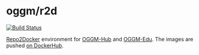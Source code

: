 # oggm/r2d

[![Build Status](https://travis-ci.com/OGGM/r2d.svg?branch=master)](https://travis-ci.com/OGGM/r2d)

[Repo2Docker](https://repo2docker.readthedocs.io) environment for [OGGM-Hub](https://docs.oggm.org/en/latest/cloud.html#oggm-hub) and [OGGM-Edu](http://edu.oggm.org). The images are pushed [on DockerHub](https://hub.docker.com/r/oggm/r2d).
